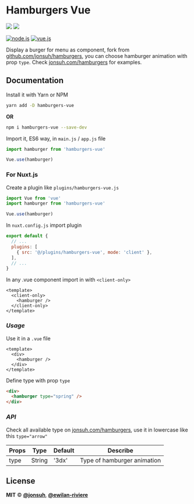 # **Hamburgers Vue**

[![](https://img.shields.io/npm/v/hamburgers-vue.svg?style=flat-square&color=cb3837&logo=npm&logoColor=ffffff)](https://www.npmjs.com/package/vuepress-code-info)
[![](https://img.shields.io/github/license/ewilan-riviere/vuepress-theme-useweb.svg?style=flat-square&color=f05032&logo=git&logoColor=ffffff)](https://github.com/ewilan-riviere/hamburgers-vue/blob/master/LICENSE)

[![node.js](https://img.shields.io/static/v1?label=Node.js&message=v12.16&color=339933&style=flat-square&logo=node.js&logoColor=ffffff)](https://nodejs.org/en/)
[![vue.js](https://img.shields.io/static/v1?label=Vue.js&message=v2.6&color=4FC08D&style=flat-square&logo=vue.js&logoColor=ffffff)](https://vuejs.org/)

Display a burger for menu as component, fork from [github.com/jonsuh/hamburgers](https://github.com/jonsuh/hamburgers), you can choose hamburger animation with prop `type`. Check [jonsuh.com/hamburgers](https://jonsuh.com/hamburgers/) for examples.

## **Documentation**

Install it with Yarn or NPM

```bash
yarn add -D hamburgers-vue
```

**OR**

```bash
npm i hamburgers-vue --save-dev
```

Import it, ES6 way, in `main.js` / `app.js` file

```js
import hamburger from 'hamburgers-vue'

Vue.use(hamburger)
```

### **For Nuxt.js**

Create a plugin like `plugins/hamburgers-vue.js`

```js
import Vue from 'vue'
import hamburger from 'hamburgers-vue'

Vue.use(hamburger)
```

In `nuxt.config.js` import plugin

```js
export default {
  // ...
  plugins: [
    { src: '@/plugins/hamburgers-vue', mode: 'client' },
  ],
  // ...
}
```

In any .vue component import in with `<client-only>`

```vue
<template>
  <client-only>
    <hamburger />
  </client-only>
</template>
```

### *Usage*

Use it in a `.vue` file

```vue
<template>
  <div>
    <hamburger />
  </div>
</template>
```

Define type with prop `type`

```html
<div>
  <hamburger type="spring" />
</div>
```

### *API*

Check all available type on [jonsuh.com/hamburgers](https://jonsuh.com/hamburgers/), use it in lowercase like this `type="arrow"`

| Props        | Type    | Default | Describe                                                                   |
|--------------|---------|---------|----------------------------------------------------------------------------|
| type          | String  | '3dx'      | Type of hamburger animation |

## **License**

**MIT** &copy; [**@jonsuh**](https://github.com/jonsuh), [**@ewilan-riviere**](https://github.com/ewilan-riviere)
